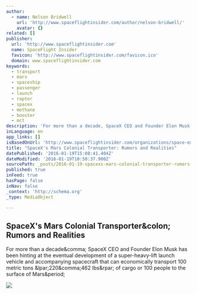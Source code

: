 ```yaml
---
author:
  - name: Nelson Bridwell
    url: 'http://www.spaceflightinsider.com/author/nelson-bridwell/'
    avatar: {}
related: []
publisher:
  url: 'http://www.spaceflightinsider.com'
  name: SpaceFlight Insider
  favicon: 'http://www.spaceflightinsider.com/favicon.ico'
  domain: www.spaceflightinsider.com
keywords:
  - transport
  - mars
  - spaceship
  - passenger
  - launch
  - raptor
  - spacex
  - methane
  - booster
  - mct
description: 'For more than a decade, SpaceX CEO and Founder Elon Musk has been hinting at the eventual development of a super-heavy-lift launch vehicle and accompanying spacecraft that can economically transport 100 metric tons (220,462 lbs) of cargo or 100 people to the surface of Mars.'
inLanguage: en
app_links: []
isBasedOnUrl: 'http://www.spaceflightinsider.com/organizations/space-exploration-technologies/spacexs-mars-colonial-transporter-rumors-realities/'
title: "SpaceX's Mars Colonial Transporter: Rumors and Realities"
datePublished: '2016-01-19T15:08:41.404Z'
dateModified: '2016-01-19T10:50:37.900Z'
sourcePath: _posts/2016-01-19-spacexs-mars-colonial-transporter-rumors-and-realities.md
published: true
inFeed: true
hasPage: false
inNav: false
_context: 'http://schema.org'
_type: MediaObject

---
```

<article style=""><h1>SpaceX's Mars Colonial Transporter&amp;colon; Rumors and Realities</h1><p>For more than a decade&amp;comma; SpaceX CEO and Founder Elon Musk has been hinting at the eventual development of a super-heavy-lift launch vehicle and accompanying spacecraft that can economically transport 100 metric tons &amp;lpar;220&amp;comma;462 lbs&amp;rpar; of cargo or 100 people to the surface of Mars&amp;period;</p><img src="http://www.spaceflightinsider.com/wp-content/uploads/2016/01/SpaceXs_Raptor_oxygen_preburner_testing_at_Stennis_2015.jpg" /></article>